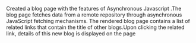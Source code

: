 Created a blog page with the features of Asynchronous Javascript .The blog page fetches data from a remote repository through asynchronous JavaScript fetching mechanisms. The rendered blog page contains a list of related links that contain the title of other blogs.Upon clicking the related link, details of this new blog is displayed on the page

